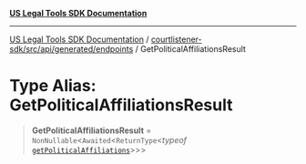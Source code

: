 [**US Legal Tools SDK Documentation**](../../../../../../README.md)

***

[US Legal Tools SDK Documentation](../../../../../../README.md) / [courtlistener-sdk/src/api/generated/endpoints](../README.md) / GetPoliticalAffiliationsResult

# Type Alias: GetPoliticalAffiliationsResult

> **GetPoliticalAffiliationsResult** = `NonNullable`\<`Awaited`\<`ReturnType`\<*typeof* [`getPoliticalAffiliations`](../functions/getPoliticalAffiliations.md)\>\>\>
